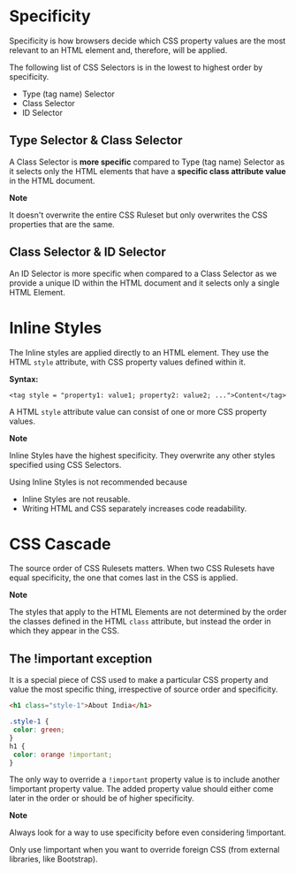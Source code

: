 # Specificity

Specificity is how browsers decide which CSS property values are the most relevant to an HTML element and, therefore, will be applied.

The following list of CSS Selectors is in the lowest to highest order by specificity.

- Type (tag name) Selector
- Class Selector
- ID Selector

## Type Selector & Class Selector

A Class Selector is **more specific** compared to Type (tag name) Selector as it selects only the HTML elements that have a **specific class attribute value** in the HTML document.

<b>Note</b>

It doesn't overwrite the entire CSS Ruleset but only overwrites the CSS properties that are the same.

## Class Selector & ID Selector

An ID Selector is more specific when compared to a Class Selector as we provide a unique ID within the HTML document and it selects only a single HTML Element.

# Inline Styles

The Inline styles are applied directly to an HTML element. They use the HTML `style` attribute, with CSS property values defined within it.

**Syntax:**

`<tag style = "property1: value1; property2: value2; ...">Content</tag>`

A HTML `style` attribute value can consist of one or more CSS property values.

<b>Note</b>

Inline Styles have the highest specificity. They overwrite any other styles specified using CSS Selectors.

Using Inline Styles is not recommended because

- Inline Styles are not reusable.
- Writing HTML and CSS separately increases code readability.

# CSS Cascade

The source order of CSS Rulesets matters. When two CSS Rulesets have equal specificity, the one that comes last in the CSS is applied.

<b>Note</b>

The styles that apply to the HTML Elements are not determined by the order the classes defined in the HTML `class` attribute, but instead the order in which they appear in the CSS.

## The !important exception

It is a special piece of CSS used to make a particular CSS property and value the most specific thing, irrespective of source order and specificity.

```HTML
<h1 class="style-1">About India</h1>
```

```CSS
.style-1 {
 color: green;
}
h1 {
 color: orange !important;
}
```

The only way to override a `!important` property value is to include another !important property value. The added property value should either come later in the order or should be of higher specificity.

<b>Note</b>

Always look for a way to use specificity before even considering !important.

Only use !important when you want to override foreign CSS (from external libraries, like Bootstrap).
